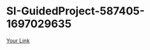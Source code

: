 # SI-GuidedProject-587405-1697029635
[Your Link](file:///C:/a/Evleen/Downloads/Vesperr/Vesperr/index.html)
